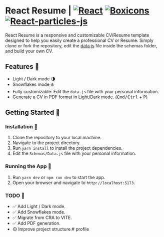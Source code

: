 # React Resume | [![React](https://img.shields.io/badge/React-17.0.2-149ECA.svg?style=flat-square&logo=react)](https://es.reactjs.org) [![Boxicons](https://img.shields.io/badge/Boxicons-2.1.1-006064.svg?style=flat-square&logo=box)](https://boxicons.com) [![React-particles-js](https://img.shields.io/badge/React--particles--js-3.5.3-149ECA.svg?style=flat-square&logo=react)](https://www.npmjs.com/package/react-particles-js)

React Resume is a responsive and customizable CV/Resume template designed to help you easily create a professional CV or Resume. Simply clone or fork the repository, edit the [data.js](https://github.com/Maaato/react-resume/blob/master/src/Schemas/Data.js) file inside the schemas folder, and build your own CV.

## Features 🌟

- Light / Dark mode 🌗
- Snowflakes mode ❄️
- Fully customizable: Edit the `data.js` file with your personal information.
- Generate a CV in PDF format in Light/Dark mode. (<kbd>Cmd/Ctrl</kbd> + <kbd>P</kbd>)

## Getting Started 🚀

### Installation 🔧

1. Clone the repository to your local machine.
2. Navigate to the project directory.
3. Run `yarn install` to install the project dependencies.
4. Edit the `Schemas/Data.js` file with your personal information.

### Running the App 🏃

1. Run `yarn dev` or `npm run dev` to start the app.
2. Open your browser and navigate to `http://localhost:5173`.

### TODO 📝

- ✅ Add Light / Dark mode.
- ✅ Add Snowflakes mode.
- ✅ Migrate from CRA to VITE.
- ✅ Add PDF generation.
- 🟡 Improve project structure.#   p r o f i l e  
 